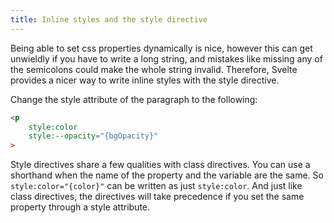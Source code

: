 ```yaml
---
title: Inline styles and the style directive
---
```


Being able to set css properties dynamically is nice, however this can get unwieldly if you have to write a long string, and mistakes like missing any of the semicolons could make the whole string invalid. Therefore, Svelte provides a nicer way to write inline styles with the style directive.

Change the style attribute of the paragraph to the following:

```html
<p 
	style:color 
	style:--opacity="{bgOpacity}"
>
```

Style directives share a few qualities with class directives. You can use a shorthand when the name of the property and the variable are the same. So `style:color="{color}"` can be written as just `style:color`. And just like class directives, the directives will take precedence if you set the same property through a style attribute.
